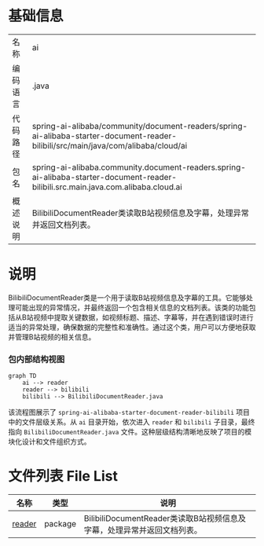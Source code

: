 # 基础信息

|      |      |
|------|------|
| 名称 | ai |
| 编码语言 | .java |
| 代码路径 | spring-ai-alibaba/community/document-readers/spring-ai-alibaba-starter-document-reader-bilibili/src/main/java/com/alibaba/cloud/ai |
| 包名 | spring-ai-alibaba.community.document-readers.spring-ai-alibaba-starter-document-reader-bilibili.src.main.java.com.alibaba.cloud.ai |
| 概述说明 | BilibiliDocumentReader类读取B站视频信息及字幕，处理异常并返回文档列表。 |

# 说明

BilibiliDocumentReader类是一个用于读取B站视频信息及字幕的工具。它能够处理可能出现的异常情况，并最终返回一个包含相关信息的文档列表。该类的功能包括从B站视频中提取关键数据，如视频标题、描述、字幕等，并在遇到错误时进行适当的异常处理，确保数据的完整性和准确性。通过这个类，用户可以方便地获取并管理B站视频的相关信息。


### 包内部结构视图

```mermaid
graph TD
    ai --> reader
    reader --> bilibili
    bilibili --> BilibiliDocumentReader.java
```

该流程图展示了 `spring-ai-alibaba-starter-document-reader-bilibili` 项目中的文件层级关系。从 `ai` 目录开始，依次进入 `reader` 和 `bilibili` 子目录，最终指向 `BilibiliDocumentReader.java` 文件。这种层级结构清晰地反映了项目的模块化设计和文件组织方式。

# 文件列表 File List

| 名称   | 类型  | 说明 |
|-------|------|-------------|
| [reader](reader/_module.md) | package | BilibiliDocumentReader类读取B站视频信息及字幕，处理异常并返回文档列表。 |


